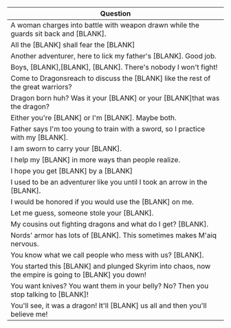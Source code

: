 Question |
--- |
A woman charges into battle with weapon drawn while the guards sit back and [BLANK]. |
All the [BLANK] shall fear the [BLANK] |
Another adventurer, here to lick my father's [BLANK]. Good job. |
Boys, [BLANK],[BLANK], [BLANK]. There's nobody I won't fight! |
Come to Dragonsreach to discuss the [BLANK] like the rest of the great warriors? |
Dragon born huh? Was it your [BLANK] or your [BLANK]that was the dragon? |
Either you're [BLANK] or I'm [BLANK]. Maybe both. |
Father says I'm too young to train with a sword, so I practice with my [BLANK]. |
I am sworn to carry your [BLANK]. |
I help my [BLANK] in more ways than people realize. |
I hope you get [BLANK] by a [BLANK] |
I used to be an adventurer like you until I took an arrow in the [BLANK]. |
I would be honored if you would use the [BLANK] on me. |
Let me guess, someone stole your [BLANK]. |
My cousins out fighting dragons and what do I get? [BLANK]. |
Nords' armor has lots of [BLANK]. This sometimes makes M'aiq nervous. |
You know what we call people who mess with us? [BLANK]. |
You started this [BLANK] and plunged Skyrim into chaos, now the empire is going to [BLANK] you down! |
You want knives? You want them in your belly? No? Then you stop talking to [BLANK]! |
You'll see, it was a dragon! It'll [BLANK] us all and then you'll believe me! |
